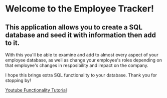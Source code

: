 # Welcome to the Employee Tracker!

## This application allows you to create a SQL database and seed it with information then add to it.

With this you'll be able to examine and add to almost every aspect of your employee database, as well as change your employee's roles depending on that employee's changes in resposibility and impact on the company.

I hope this brings extra SQL functionality to your database. Thank you for stopping by!

[Youtube Functionality Tutorial](https://youtu.be/LalokqtyaL8)
